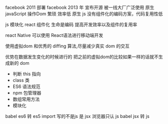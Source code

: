 facebook
2011 部署 facebook
2013 年 宣布开源
被一线大厂广泛使用
原生 javaScript 操作Dom 繁琐 效率低
原生 js 没有组件化的编码方案，代码复用性低

js 模块化
react 组件化 生命是编码 提高开发效率以及组件的复用率

react Native 可以使用 React语法进行移动端开发

使用虚拟dom 和优秀的 diffing 算法,尽量减少真实 dom 的交互

优势在数据发生变化的时候进行的
把之前的虚拟dom的比较如果一样的话就不生成新的 dom

- 判断 this 指向
- class 类
- ES6 语法规范
- npm 包管理器
- 数组常用方法
- 模块化



babel es6 转 es5 import 
写的不是js 是 jsx 浏览器只认 js  babel jsx 转 js 


